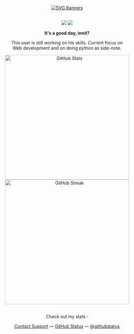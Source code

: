 <div align="center">
  <a href="https://github.com/Akshay090/svg-banners">
    <img src="https://svg-banners.vercel.app/api?type=typeWriter&text1=Hi,%20I'm%20Aditya&width=600&height=150" alt="SVG Banners">
  </a>
</div>
<br>
<div align="center">
<p>   
  <a href="mailto:adtytiw@gmail.com" target="_blank"><img src="https://img.shields.io/badge/-Email-0D1117?style=for-the-badge&logo=gmail&logoColor=0078D4"></a>
  <a href="https://www.linkedin.com/in/aditya-tiwari-38ba35310" target="_blank"><img src="https://img.shields.io/badge/-LinkedIn-0D1117?style=for-the-badge&logo=linkedin&logoColor=0078D4"></a>
</p>
        <p><strong>It's a good day, innit?</strong></p>
        <p>This user is still working on his skills. Current focus on <br>Web development and on doing python as side-note. <br></p>
</div>

<div align="center">
  <a href="https://github.com/adtytiw">
    <img src="https://github-readme-stats.vercel.app/api?username=adtytiw&theme=dark&hide_border=false&include_all_commits=false&count_private=true" width="400px" alt="GitHub Stats">
  </a>
  <a href="https://github.com/adtytiw">
    <img src="https://github-readme-streak-stats.herokuapp.com/?user=adtytiw&theme=dark&hide_border=false" width="400px" alt="GitHub Streak">
  </a>
</div>
<div align="center">
  <br><p>Check out my stats :</p>
  <div id="suggestions">
    <a href="https://www.youtube.com/watch?v=dQw4w9WgXcQ">Contact Support</a> —
    <a href="https://www.youtube.com/watch?v=dQw4w9WgXcQ">GitHub Status</a> —
    <a href="https://www.youtube.com/watch?v=dQw4w9WgXcQ">@githubstatus</a>
  </div>
</div>
